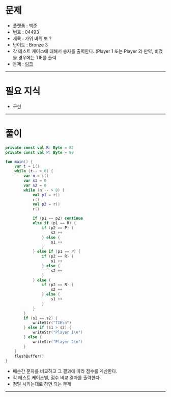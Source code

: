 # 문제
- 플랫폼 : 백준
- 번호 : 04493
- 제목 : 가위 바위 보 ?
- 난이도 : Bronze 3
- 각 테스트 케이스에 대해서 승자를 출력한다. (Player 1 또는 Player 2) 만약, 비겼을 경우에는 TIE를 출력
- 문제 : <a href="https://www.acmicpc.net/problem/4493" target="_blank">링크</a>

---

# 필요 지식
- 구현

---

# 풀이
```kotlin
private const val R: Byte = 82
private const val P: Byte = 80

fun main() {
    var t = i()
    while (t-- > 0) {
        var n = i()
        var s1 = 0
        var s2 = 0
        while (n -- > 0) {
            val p1 = r()
            r()
            val p2 = r()
            r()

            if (p1 == p2) continue
            else if (p1 == R) {
                if (p2 == P) {
                    s2 ++
                } else {
                    s1 ++
                }
            } else if (p1 == P) {
                if (p2 == R) {
                    s1 ++
                } else {
                    s2 ++
                }
            } else {
                if (p2 == R) {
                    s2 ++
                } else {
                    s1 ++
                }
            }
        }
        if (s1 == s2) {
            writeStr("TIE\n")
        } else if (s1 > s2) {
            writeStr("Player 1\n")
        } else {
            writeStr("Player 2\n")
        }
    }
    flushBuffer()
}
```
- 매순간 문자를 비교하고 그 결과에 따라 점수를 계산한다.
- 각 테스트 케이스별, 점수 비교 결과를 출력한다.
- 정말 시키는대로 하면 되는 문제

---
